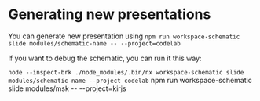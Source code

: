 # Generating new presentations

You can generate new presentation using 
`npm run workspace-schematic slide modules/schematic-name -- --project=codelab`

If you want to debug the schematic, you can run it this way:

`node --inspect-brk ./node_modules/.bin/nx workspace-schematic slide modules/schematic-name --project codelab` 
npm run workspace-schematic slide modules/msk -- --project=kirjs
